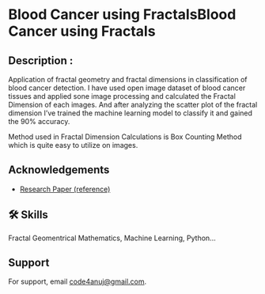 # Blood Cancer using FractalsBlood Cancer using Fractals

## Description :

Application of fractal geometry and fractal dimensions 
in classification of blood cancer detection. 
I have used open image dataset of blood cancer 
tissues and applied sone image processing and calculated the Fractal 
Dimension of each images. And after analyzing the scatter plot of the fractal 
dimension I’ve trained the machine learning model to classify it and gained 
the 90% accuracy. 

Method used in Fractal Dimension Calculations is Box Counting Method which is quite easy to 
utilize on images.
## Acknowledgements

 - [Research Paper (reference)](https://doi.org/10.3390/biophysica2010005)


## 🛠 Skills
Fractal Geomentrical Mathematics, Machine Learning, Python...


## Support

For support, email code4anuj@gmail.com.

